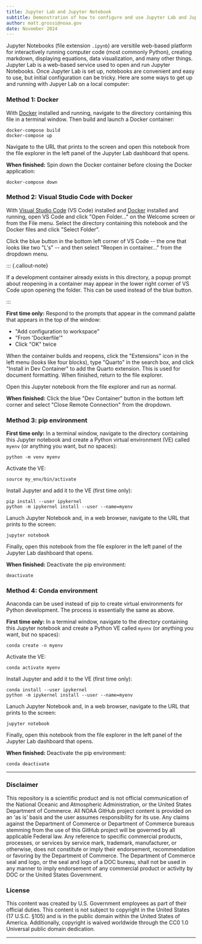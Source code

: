 ```yaml
---
title: Jupyter Lab and Jupyter Notebook
subtitle: Demonstration of how to configure and use Jupyter Lab and Jupyter Notebooks on a local computer
author: matt.grossi@noaa.gov
date: November 2024
---
```


Jupyter Notebooks (file extension `.ipynb`) are versitile web-based platform for interactively running computer code (most commonly Python), creating markdown, displaying equations, data visualization, and many other things. Jupyter Lab is a web-based service used to open and run Jupyter Notebooks. Once Jupyter Lab is set up, notebooks are convenient and easy to use, but initial configuration can be tricky. Here are some ways to get up and running with Jupyer Lab on a local computer:

### Method 1: Docker

With [Docker](https://www.docker.com/) installed and running, navigate to the directory containing this file in a terminal window. Then build and launch a Docker container:

```shell
docker-compose build
docker-compose up
```

Navigate to the URL that prints to the screen and open this notebook from the file explorer in the left panel of the Jupyter Lab dashboard that opens.

**When finished:** Spin down the Docker container before closing the Docker application:

```shell
docker-compose down
```

### Method 2: Visual Studio Code with Docker

With [Visual Studio Code](https://code.visualstudio.com/) (VS Code) installed and [Docker](https://www.docker.com/) installed and running, open VS Code and click "Open Folder..." on the Welcome screen or from the File menu. Select the directory containing this notebook and the Docker files and click "Select Folder".

Click the blue button in the bottom left corner of VS Code -- the one that looks like two "L's" -- and then select "Reopen in container..." from the dropdown menu.

::: {.callout-note}

If a development container already exists in this directory, a popup prompt about reopening in a container may appear in the lower right corner of VS Code upon opening the folder. This can be used instead of the blue button.

:::

**First time only:** Respond to the prompts that appear in the command palatte that appears in the top of the window:

* "Add configuration to workspace"
* "From 'Dockerfile'"
* Click "OK" twice

When the container builds and reopens, click the "Extensions" icon in the left menu (looks like four blocks), type "Quarto" in the search box, and click "Install in Dev Container" to add the Quarto extension. This is used for document formatting. When finished, return to the file explorer.

Open this Jupyter notebook from the file explorer and run as normal.

**When finished:** Click the blue "Dev Container" button in the bottom left corner and select "Close Remote Connection" from the dropdown.


### Method 3: pip environment

**First time only:** In a terminal window, navigate to the directory containing this Jupyter notebook and create a Python virtual environment (VE) called `myenv` (or anything you want, but no spaces):

```shell
python -m venv myenv
```

Activate the VE:

```shell
source my_env/bin/activate
```

Install Jupyter and add it to the VE (first time only):

```shell
pip install --user ipykernel
python -m ipykernel install --user --name=myenv

```

Lanuch Jupyter Notebook and, in a web browser, navigate to the URL that prints to the screen:

```shell
jupyter notebook
```

Finally, open this notebook from the file explorer in the left panel of the Jupyter Lab dashboard that opens.

**When finished:** Deactivate the pip environment:

```shell
deactivate
```

### Method 4: Conda environment

Anaconda can be used instead of pip to create virtual environments for Python development. The process is essentially the same as above.

**First time only:** In a terminal window, navigate to the directory containing this Jupyter notebook and create a Python VE called `myenv` (or anything you want, but no spaces):

```shell
conda create -n myenv
```

Activate the VE:

```shell
conda activate myenv
```

Install Jupyter and add it to the VE (first time only):

```shell
conda install --user ipykernel
python -m ipykernel install --user --name=myenv

```

Lanuch Jupyter Notebook and, in a web browser, navigate to the URL that prints to the screen:

```shell
jupyter notebook
```

Finally, open this notebook from the file explorer in the left panel of the Jupyter Lab dashboard that opens.

**When finished:** Deactivate the pip environment:

```shell
conda deactivate
```

<hr>

### Disclaimer

This repository is a scientific product and is not official communication of the National Oceanic and Atmospheric Administration, or the United States Department of Commerce. All NOAA GitHub project content is provided on an ‘as is’ basis and the user assumes responsibility for its use. Any claims against the Department of Commerce or Department of Commerce bureaus stemming from the use of this GitHub project will be governed by all applicable Federal law. Any reference to specific commercial products, processes, or services by service mark, trademark, manufacturer, or otherwise, does not constitute or imply their endorsement, recommendation or favoring by the Department of Commerce. The Department of Commerce seal and logo, or the seal and logo of a DOC bureau, shall not be used in any manner to imply endorsement of any commercial product or activity by DOC or the United States Government.

### License

This content was created by U.S. Government employees as part of their official duties. This content is not subject to copyright in the United States (17 U.S.C. §105) and is in the public domain within the United States of America. Additionally, copyright is waived worldwide through the CC0 1.0 Universal public domain dedication.

<hr>
